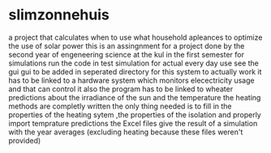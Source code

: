 # slimzonnehuis
a project that calculates when to use what household apleances to optimize the use of solar power
this is an assingnment for a project done by the second year of engeneering science at the kul in the first semester
for simulations run the code in test simulation
for actual every day use see the gui
gui to be added in seperated directory
for this system to actually work it has to be linked to a hardware system which monitors elecectricity usage and that can control it 
also the program has to be linked to wheater predictions about the irradiance of the sun and the temperature
the heating methods are completly written the only thing needed is to fill in the properties of the heating sytem
,the properties of the isolation and properly import temprature predictions
the Excel files give the result of a simulation with the year averages (excluding heating because these files weren't provided)
